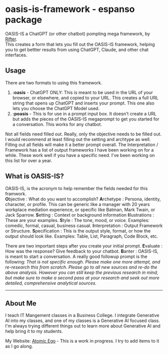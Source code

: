 # oasis-is-framework - espanso package

OASIS-IS a ChatGPT (or other chatbot) pompting mega framework, by [Rifter](https://github.com/Ryfter).  
This creates a form that lets you fill out the OASIS-IS framework, helping you to get bettter results from using ChatGPT, Claude, and other chat interfaces.

## Usage

There are two formats to using this framework.  
1. **:oasis** - ChatGPT ONLY: This is meant to be used in the URL of your browser, or elsewhere, and copied to your URL.  This creates a full URL string that opens up ChatGPT and inserts your prompt. This one also lets you choose the ChatGPT Model used.
2. **:poasis** - This is for use in a prompt input box. It doesn't create a URL but adds the pieces of the OASIS-IS megaprompt to get you started for a conversation.  This works for any chatbot.

Not all fields need filled out.  Really, only the objective needs to be filled out.  I would recommend at least filling out the setting and archtype as well.  Filling out all fields will make it a better prompt overall.  The Interpretation / Framework has a list of output frameworks I have been working on for a while.  These work well if you have a specific need.  I've been working on this list for over a year.

## What is OASIS-IS?

OASIS-IS, is the acronym to help remember the fields needed for this framwork.  
**O**bjective : What do you want to accomplish?
**A**rchetype : Persona, identity, character, or profile.  This can be generic like a manager with 20 years workplace mediation experience, or specific like Batman, Mark Twain, or Jack Sparrow.
**S**etting : Context or background information
**I**llustrations : These are your examples.
**S**tyle : The tone, mood, or voice.  Examples: comedic, formal, casual, business casual.
**I**nterpretation : Output Framework or Structure.
**S**pecification : This is the output style, format, or how the output should look like.  Examples: Table, List, Paragraph, Code Block, etc.

There are two important steps after you create your initial prompt. 
**E**valuate : How was the response? Give feedback to your chatbot. 
**B**anter : OASIS-IS, is meant to start a conversation. A really good followup prompt is the following: 
*That is not specific enough.  Please make one more attempt, and re-research this from scratch.  Please go to all new sources and re-do the above analysis.  However you can still keep the previous research in mind, but make sure to make a second pass at your research and seek out more detailed, comprehensive analytical sources.*

---

## About Me

I teach IT Mangement classes in a Business College.  I integrate Generative AI into my classes, and one of my classes is a Generative AI focused class.  I'm always trying different things out to learn more about Generative AI and help bring it to my students.

My Website: [Atomic Ego](http://atomicego.com/) - This is a work in progress.  I try to add items to it as I go along.


